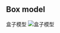 ## Box model

盒子模型
![盒子模型](https://imgbed-bucket-1251971143.cos.ap-guangzhou.myqcloud.com/./1611220064832-boxmodel.png)
